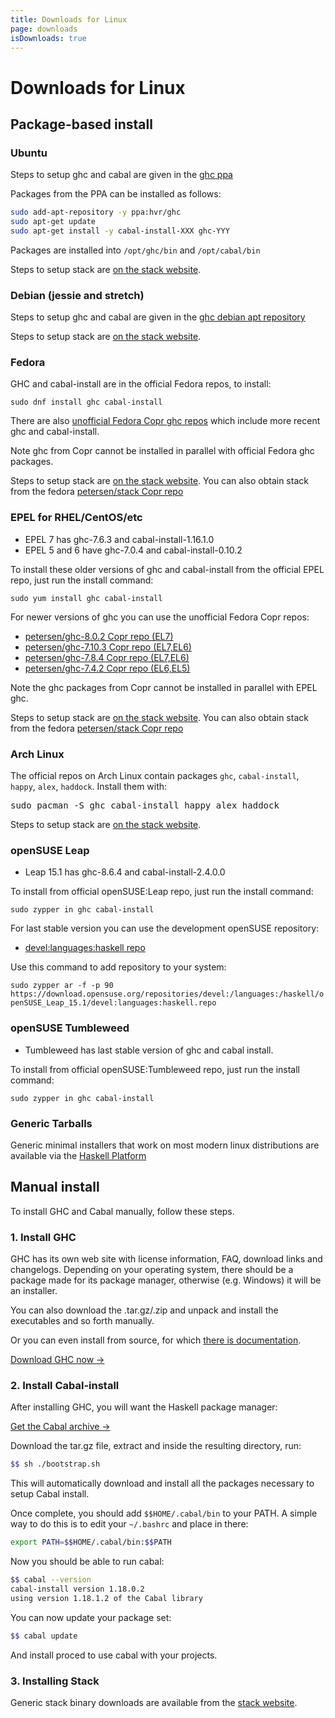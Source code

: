 ```yaml
---
title: Downloads for Linux
page: downloads
isDownloads: true
---
```


# Downloads for Linux

## Package-based install

### Ubuntu

Steps to setup ghc and cabal are given in the [ghc ppa](https://launchpad.net/~hvr/+archive/ubuntu/ghc)

Packages from the PPA can be installed as follows:
```bash
sudo add-apt-repository -y ppa:hvr/ghc
sudo apt-get update
sudo apt-get install -y cabal-install-XXX ghc-YYY
```

Packages are installed into `/opt/ghc/bin` and `/opt/cabal/bin`

Steps to setup stack are [on the stack website](https://docs.haskellstack.org/en/stable/install_and_upgrade/#ubuntu).

### Debian (jessie and stretch)

Steps to setup ghc and cabal are given in the [ghc debian apt repository](https://downloads.haskell.org/~debian/)

Steps to setup stack are [on the stack website](https://docs.haskellstack.org/en/stable/install_and_upgrade/#debian).

### Fedora

GHC and cabal-install are in the official Fedora repos, to install:

`sudo dnf install ghc cabal-install`

There are also [unofficial Fedora Copr ghc repos](http://copr.fedorainfracloud.org/coprs/petersen/) which include more recent ghc and cabal-install.

Note ghc from Copr cannot be installed in parallel with official Fedora ghc packages.

Steps to setup stack are [on the stack website](https://github.com/commercialhaskell/stack/blob/master/doc/install_and_upgrade.md#fedora). You can also obtain stack from the fedora [petersen/stack Copr repo](https://copr.fedoraproject.org/coprs/petersen/stack/)

### EPEL for RHEL/CentOS/etc

*   EPEL 7 has ghc-7.6.3 and cabal-install-1.16.1.0
*   EPEL 5 and 6 have ghc-7.0.4 and cabal-install-0.10.2

To install these older versions of ghc and cabal-install from the official EPEL repo, just run the install command:

`sudo yum install ghc cabal-install`

For newer versions of ghc you can use the unofficial Fedora Copr repos:

*   [petersen/ghc-8.0.2 Copr repo (EL7)](https://copr.fedorainfracloud.org/coprs/petersen/ghc-8.0.2)
*   [petersen/ghc-7.10.3 Copr repo (EL7,EL6)](https://copr.fedorainfracloud.org/coprs/petersen/ghc-7.10.3)
*   [petersen/ghc-7.8.4 Copr repo (EL7,EL6)](https://copr.fedorainfracloud.org/coprs/petersen/ghc-7.8.4)
*   [petersen/ghc-7.4.2 Copr repo (EL6,EL5)](https://copr.fedorainfracloud.org/coprs/petersen/ghc-7.4.2)

Note the ghc packages from Copr cannot be installed in parallel with EPEL ghc.

Steps to setup stack are [on the stack website](https://github.com/commercialhaskell/stack/blob/master/doc/install_and_upgrade.md#fedora). You can also obtain stack from the fedora [petersen/stack Copr repo](https://copr.fedoraproject.org/coprs/petersen/stack/)

### Arch Linux

The official repos on Arch Linux contain packages `ghc`, `cabal-install`, `happy`, `alex`, `haddock`. Install them with:

<pre>sudo pacman -S ghc cabal-install happy alex haddock</pre>

Steps to setup stack are [on the stack website](https://github.com/commercialhaskell/stack/blob/master/doc/install_and_upgrade.md#arch-linux).

### openSUSE Leap

*   Leap 15.1 has ghc-8.6.4 and cabal-install-2.4.0.0

To install from official openSUSE:Leap repo, just run the install command:

`sudo zypper in ghc cabal-install`

For last stable version you can use the development openSUSE repository:

* [devel:languages:haskell repo](https://build.opensuse.org/project/show/devel:languages:haskell)

Use this command to add repository to your system:

`sudo zypper ar -f -p 90 https://download.opensuse.org/repositories/devel:/languages:/haskell/openSUSE_Leap_15.1/devel:languages:haskell.repo`


### openSUSE Tumbleweed

*   Tumbleweed has last stable version of ghc and cabal install.

To install from official openSUSE:Tumbleweed repo, just run the install command:

`sudo zypper in ghc cabal-install`


### Generic Tarballs

Generic minimal installers that work on most modern linux distributions are available via the [Haskell Platform](https://www.haskell.org/platform/linux.html#linux-generic)

## Manual install

To install GHC and Cabal manually, follow these steps.

### 1. Install GHC

GHC has its own web site with license information, FAQ, download links and changelogs. Depending on your operating system, there should be a package made for its package manager, otherwise (e.g. Windows) it will be an installer.

You can also download the .tar.gz/.zip and unpack and install the executables and so forth manually.

Or you can even install from source, for which [there is documentation](https://ghc.haskell.org/trac/ghc/wiki/Building).

[Download GHC now →](https://www.haskell.org/ghc/download.html)

### 2. Install Cabal-install

After installing GHC, you will want the Haskell package manager:

[Get the Cabal archive →](http://hackage.haskell.org/package/cabal-install)

Download the tar.gz file, extract and inside the resulting directory, run:

```bash
$$ sh ./bootstrap.sh
```

This will automatically download and install all the packages necessary to setup Cabal install.

Once complete, you should add `$$HOME/.cabal/bin` to your PATH. A simple way to do this is to edit your `~/.bashrc` and place in there:

```bash
export PATH=$$HOME/.cabal/bin:$$PATH
```

Now you should be able to run cabal:

```bash
$$ cabal --version
cabal-install version 1.18.0.2
using version 1.18.1.2 of the Cabal library
```

You can now update your package set:

```bash
$$ cabal update
```

And install proced to use cabal with your projects.

### 3. Installing Stack

Generic stack binary downloads are available from the [stack website](https://github.com/commercialhaskell/stack/blob/master/doc/install_and_upgrade.md#linux).
